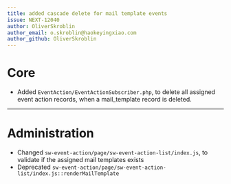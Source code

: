 ```yaml
---
title: added cascade delete for mail template events
issue: NEXT-12040
author: OliverSkroblin
author_email: o.skroblin@haokeyingxiao.com 
author_github: OliverSkroblin
---
```

# Core
* Added `EventAction/EventActionSubscriber.php`, to delete all assigned event action records, when a mail_template record is deleted.
___
# Administration
* Changed `sw-event-action/page/sw-event-action-list/index.js`, to validate if the assigned mail templates exists
* Deprecated `sw-event-action/page/sw-event-action-list/index.js::renderMailTemplate`
